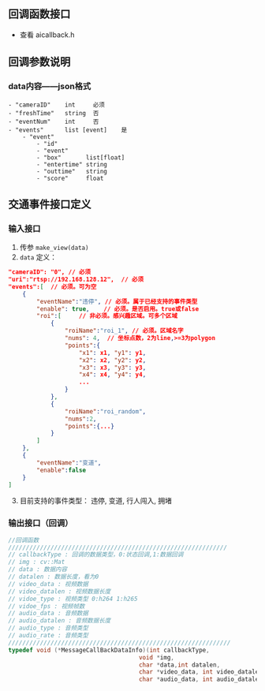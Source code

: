 ## 回调函数接口
 - 查看 aicallback.h

## 回调参数说明
### data内容——json格式
    - "cameraID"    int     必须
    - "freshTime"   string  否
    - "eventNum"    int     否
    - "events"      list [event]    是
        - "event"
            - "id"
            - "event"
            - "box"       list[float]
            - "entertime" string
            - "outtime"   string
            - "score"     float

## 交通事件接口定义
### 输入接口
1. 传参 `make_view(data)`
2. `data` 定义：
```json
"cameraID": "0", // 必须
"uri":"rtsp://192.168.128.12",  // 必须
"events":[  // 必须。可为空
    {
        "eventName":"违停", // 必须。属于已经支持的事件类型
        "enable": true,    // 必须。是否启用。true或false
        "roi":[     // 非必须。感兴趣区域。可多个区域
            {
                "roiName":"roi_1", // 必须。区域名字
                "nums": 4,  // 坐标点数，2为line,>=3为polygon
                "points":{
                    "x1": x1, "y1": y1,
                    "x2": x2, "y2": y2,
                    "x3": x3, "y3": y3,
                    "x4": x4, "y4": y4,
                    ...
                }
            },
            {
                "roiName":"roi_random",
                "nums":2,
                "points":{...}
            }
        ]
    },
    {
        "eventName":"变道",
        "enable":false
    }
]
```

3. 目前支持的事件类型：
违停, 变道, 行人闯入, 拥堵

### 输出接口（回调）
```C++
//回调函数
//////////////////////////////////////////////////////////////
// callbackType : 回调的数据类型，0:状态回调,1:数据回调
// img : cv::Mat
// data : 数据内容
// datalen : 数据长度，看为0
// video_data : 视频数据
// video_datalen : 视频数据长度
// vidoe_type : 视频类型 0:h264 1:h265
// vidoe_fps : 视频帧数
// audio_data : 音频数据
// audio_datalen : 音频数据长度
// audio_type : 音频类型
// audio_rate : 音频类型  
///////////////////////////////////////////////////////////////
typedef void (*MessageCallBackDataInfo)(int callbackType,
                                     void *img,
                                     char *data,int datalen,
                                     char *video_data, int video_datalen,int vidoe_type, int vidoe_fps,
                                     char *audio_data, int audio_datalen,int audio_type, int audio_rate);
```

